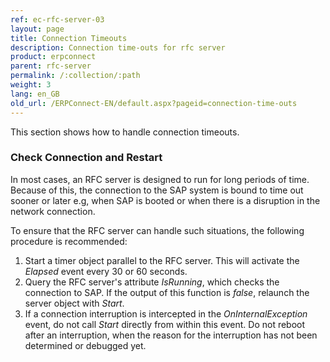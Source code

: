 ```yaml
---
ref: ec-rfc-server-03
layout: page
title: Connection Timeouts
description: Connection time-outs for rfc server
product: erpconnect
parent: rfc-server
permalink: /:collection/:path
weight: 3
lang: en_GB
old_url: /ERPConnect-EN/default.aspx?pageid=connection-time-outs
---
```

This section shows how to handle connection timeouts.

### Check Connection and Restart
In most cases, an RFC server is designed to run for long periods of time. 
Because of this, the connection to the SAP system is bound to time out sooner or later e.g, when SAP is booted or when there is a disruption in the network connection.

To ensure that the RFC server can handle such situations, the following procedure is recommended:

1. Start a timer object parallel to the RFC server. This will activate the *Elapsed* event every 30 or 60 seconds. 
2. Query the RFC server's attribute *IsRunning*, which checks the connection to SAP. 
If the output of this function is *false*, relaunch the server object with *Start*.
3. If a connection interruption is intercepted in the *OnInternalException* event, 
do not call *Start* directly from within this event. 
Do not reboot after an interruption, when the reason for the interruption has not been determined or debugged yet.
